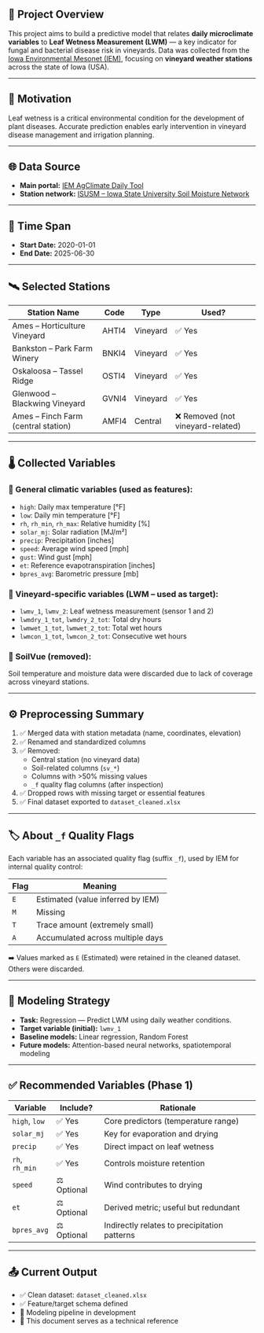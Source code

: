 
## 🧠 Project Overview

This project aims to build a predictive model that relates **daily microclimate variables** to **Leaf Wetness Measurement (LWM)** — a key indicator for fungal and bacterial disease risk in vineyards. Data was collected from the [Iowa Environmental Mesonet (IEM)](https://mesonet.agron.iastate.edu), focusing on **vineyard weather stations** across the state of Iowa (USA).

---

## 📍 Motivation

Leaf wetness is a critical environmental condition for the development of plant diseases. Accurate prediction enables early intervention in vineyard disease management and irrigation planning.

---

## 🌐 Data Source

- **Main portal:** [IEM AgClimate Daily Tool](https://mesonet.agron.iastate.edu/agclimate/hist/daily.php)
- **Station network:** [ISUSM – Iowa State University Soil Moisture Network](https://mesonet.agron.iastate.edu/sites/networks.php?network=ISUSM)

---

## 📅 Time Span

- **Start Date:** 2020-01-01  
- **End Date:** 2025-06-30

---

## 🛰️ Selected Stations

| Station Name                        | Code  | Type       | Used? |
|------------------------------------|-------|------------|-------|
| Ames – Horticulture Vineyard       | AHTI4 | Vineyard   | ✅ Yes |
| Bankston – Park Farm Winery        | BNKI4 | Vineyard   | ✅ Yes |
| Oskaloosa – Tassel Ridge           | OSTI4 | Vineyard   | ✅ Yes |
| Glenwood – Blackwing Vineyard      | GVNI4 | Vineyard   | ✅ Yes |
| Ames – Finch Farm (central station)| AMFI4 | Central    | ❌ Removed (not vineyard-related) |

---

## 🌡️ Collected Variables

### 📌 General climatic variables (used as features):

- `high`: Daily max temperature [°F]
- `low`: Daily min temperature [°F]
- `rh`, `rh_min`, `rh_max`: Relative humidity [%]
- `solar_mj`: Solar radiation [MJ/m²]
- `precip`: Precipitation [inches]
- `speed`: Average wind speed [mph]
- `gust`: Wind gust [mph]
- `et`: Reference evapotranspiration [inches]
- `bpres_avg`: Barometric pressure [mb]

### 🍇 Vineyard-specific variables (LWM – used as target):

- `lwmv_1`, `lwmv_2`: Leaf wetness measurement (sensor 1 and 2)
- `lwmdry_1_tot`, `lwmdry_2_tot`: Total dry hours
- `lwmwet_1_tot`, `lwmwet_2_tot`: Total wet hours
- `lwmcon_1_tot`, `lwmcon_2_tot`: Consecutive wet hours

### 🌱 SoilVue (removed):

Soil temperature and moisture data were discarded due to lack of coverage across vineyard stations.

---

## ⚙️ Preprocessing Summary

1. ✅ Merged data with station metadata (name, coordinates, elevation)
2. ✅ Renamed and standardized columns
3. ✅ Removed:
   - Central station (no vineyard data)
   - Soil-related columns (`sv_*`)
   - Columns with >50% missing values
   - `_f` quality flag columns (after inspection)
4. ✅ Dropped rows with missing target or essential features
5. ✅ Final dataset exported to `dataset_cleaned.xlsx`

---

## 🏷️ About `_f` Quality Flags

Each variable has an associated quality flag (suffix `_f`), used by IEM for internal quality control:

| Flag | Meaning                                 |
|------|------------------------------------------|
| `E`  | Estimated (value inferred by IEM)        |
| `M`  | Missing                                  |
| `T`  | Trace amount (extremely small)           |
| `A`  | Accumulated across multiple days         |

➡️ Values marked as `E` (Estimated) were retained in the cleaned dataset. Others were discarded.

---

## 🧪 Modeling Strategy

- **Task:** Regression — Predict LWM using daily weather conditions.
- **Target variable (initial):** `lwmv_1`
- **Baseline models:** Linear regression, Random Forest
- **Future models:** Attention-based neural networks, spatiotemporal modeling

---

## ✅ Recommended Variables (Phase 1)

| Variable        | Include? | Rationale                                          |
|----------------|----------|----------------------------------------------------|
| `high`, `low`  | ✅ Yes    | Core predictors (temperature range)                |
| `solar_mj`     | ✅ Yes    | Key for evaporation and drying                    |
| `precip`       | ✅ Yes    | Direct impact on leaf wetness                     |
| `rh`, `rh_min` | ✅ Yes    | Controls moisture retention                       |
| `speed`        | ⚖️ Optional | Wind contributes to drying                     |
| `et`           | ⚖️ Optional | Derived metric; useful but redundant             |
| `bpres_avg`    | ⚖️ Optional | Indirectly relates to precipitation patterns     |

---

## 📤 Current Output

- ✅ Clean dataset: `dataset_cleaned.xlsx`
- ✅ Feature/target schema defined
- 🚧 Modeling pipeline in development
- 🧾 This document serves as a technical reference


